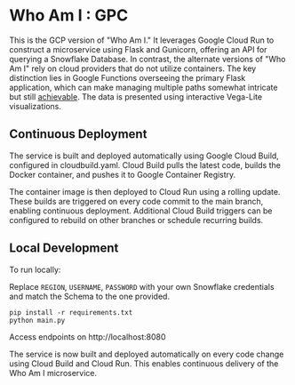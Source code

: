 ﻿# Who Am I : GPC

This is the GCP version of "Who Am I." It leverages Google Cloud Run to construct a microservice using Flask and Gunicorn, offering an API for querying a Snowflake Database. In contrast, the alternate versions of "Who Am I" rely on cloud providers that do not utilize containers. The key distinction lies in Google Functions overseeing the primary Flask application, which can make managing multiple paths somewhat intricate but still [achievable](https://medium.com/google-cloud/use-multiple-paths-in-cloud-functions-python-and-flask-fc6780e560d3). The data is presented using interactive Vega-Lite visualizations.

## Continuous Deployment

The service is built and deployed automatically using Google Cloud Build, configured in cloudbuild.yaml. Cloud Build pulls the latest code, builds the Docker container, and pushes it to Google Container Registry.

The container image is then deployed to Cloud Run using a rolling update. These builds are triggered on every code commit to the main branch, enabling continuous deployment. Additional Cloud Build triggers can be configured to rebuild on other branches or schedule recurring builds.

## Local Development

To run locally:

Replace `REGION`, `USERNAME`, `PASSWORD` with your own Snowflake credentials and match the Schema to the one provided.

```
pip install -r requirements.txt
python main.py
```

Access endpoints on http://localhost:8080

The service is now built and deployed automatically on every code change using Cloud Build and Cloud Run. This enables continuous delivery of the Who Am I microservice.